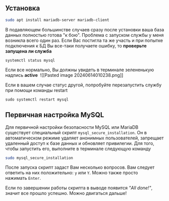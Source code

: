## Установка

``` bash
sudo apt install mariadb-server mariadb-client
```

В подавляющем большинстве случаев сразу после установки ваша база данных полностью готова "к бою". Проблема с запуском службы у меня возникла всего один раз. Если Вас постигла та же участь и при попытке подключения к БД Вы все-таки получаете ошибку, то **проверьте запущена ли служба**

```
systemctl status mysql
```

Если все нормально, Вы должны увидеть в терминале зелененькую надпись **active** 
![[Pasted image 20240614010238.png]]

Если в вашем случае статус другой, попробуйте перезапустить службу при помощи команды restart

```
sudo systemctl restart mysql
```

## Первичная настройка MySQL

Для первичной настройки безопасности MySQL или MariaDB существует специальный скрипт `mysql_secure_installation`. Он в автоматическом режиме удаляет анонимных пользователей, запрещает удаленный доступ к базе данных и обновляет привилегии. Для того, чтобы запустить его, выполните в терминале следующую команду

``` bash
sudo mysql_secure_installation
```

После запуска скрипт задаст Вам несколько вопросов. Вам следует ответить на них положительно: `y` или `Y`. Можно также просто нажимать `Enter`.

Если по завершении работы скрипта в выводе появится _"All done!"_, значит все прошло успешно. Можно двигаться дальше!

